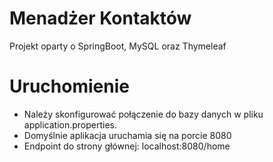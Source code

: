 # Menadżer Kontaktów
Projekt oparty o SpringBoot, MySQL oraz Thymeleaf

# Uruchomienie
- Należy skonfigurować połączenie do bazy danych w pliku application.properties. 
- Domyślnie aplikacja uruchamia się na porcie 8080
- Endpoint do strony głównej: localhost:8080/home

